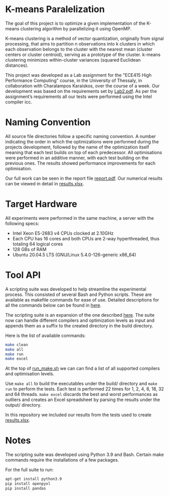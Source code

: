 # K-means Paralelization

The goal of this project is to optimize a given implementation of the K-means clustering algorithm by parallelizing it using OpenMP.

K-means clustering is a method of vector quantization, originally from signal processing, that aims to partition n observations into k clusters in which each observation belongs to the cluster with the nearest mean (cluster centers or cluster centroid), serving as a prototype of the cluster. k-means clustering minimizes within-cluster variances (squared Euclidean distances).

This project was developed as a Lab assignment for the "ECE415 High Performance Computing" course, in the University of Thessaly, in collaboration with Charalampos Karaiskos, over the course of a week. Our development was based on the requirements set by [Lab2.pdf](https://github.com/kyspyridon/K-means-paralelization/blob/main/Lab2.pdf).
As per the assignment’s requirements all our tests were performed using the Intel compiler icc.

# Naming Convention
All source file directories follow a specific naming convention. A number indicating the order in which the optimizations were performed during the projects development, followed by the name of the optimization itself meaning that each test builds on top of each predecessor. All optimisations were performed in an additive manner, with each test building on the previous ones.​ The results showed performance improvements for each optimisation. ​

Our full work can be seen in the report file [report.pdf](https://github.com/kyspyridon/K-means-paralelization/blob/main/report.pdf). Our numerical results can be viewed in detail in [results.xlsx](https://github.com/kyspyridon/K-means-paralelization/blob/main/results.xlsx).

# Target Hardware
All experiments were performed in the same machine, a server with the following specs:
- Intel Xeon E5-2683 v4 CPUs clocked at 2.10GHz
- Each CPU has 16 cores and both CPUs are 2-way hyperthreaded, thus totaling 64 logical cores
- 128 GBs of RAM
- Ubuntu 20.04.5 LTS (GNU/Linux 5.4.0-126-generic x86_64)

# Tool API
A scripting suite was developed to help streamline the experimental process. This consisted of several Bash and Python scripts. These are available as makefile commands for ease of use. Detailed descriptions for all the commands below can be found in [here](https://github.com/kyspyridon/K-means-paralelization/blob/main/results.xlsx).

The scripting suite is an expansion of the one described [here](https://github.com/kyspyridon/Sobel_filter_optimisation/blob/main/report.pdf). The suite now can handle different compilers and optimization levels as input and appends them as a suffix to the created directory in the build directory. 

Here is the list of available commands:
```sh
make clean
make all
make run
make excel
```

At the top of [run_make.sh](https://github.com/kyspyridon/Sobel_filter_optimisation/blob/main/run_make.sh) we can can find a list of all supported compilers and optimisation levels.  

Use ```make all``` to build the executables under the build/ directory and ```make run``` to perform the tests. Each test is performed 22 times for 1, 2, 4, 8, 18, 32 and 64 threads. ```make excel``` discards the best and worst performances as outliers and creates an Excel spreadsheet by parsing the results under the output/ directory.

In this repository we included our results from the tests used to create [results.xlsx](https://github.com/kyspyridon/K-means-paralelization/blob/main/results.xlsx).

# Notes
The scripting suite was developed using Python 3.9 and Bash. Certain make commands require the installations of a few packages.

For the full suite to run:
```sh
apt-get install python3.9
pip install openpyxl
pip install pandas
```
